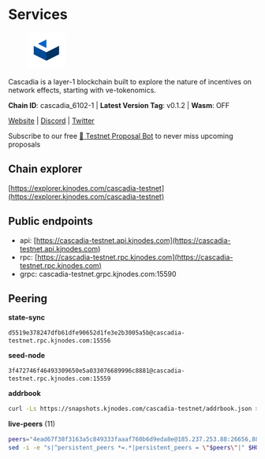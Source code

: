 # Services

<figure><img src="https://raw.githubusercontent.com/kj89/cosmos-images/main/logos/cascadia.png" alt=""><figcaption></figcaption></figure>

Cascadia is a layer-1 blockchain built to explore the  nature of incentives on network effects, starting  with ve-tokenomics.

**Chain ID**: cascadia_6102-1 | **Latest Version Tag**: v0.1.2 | **Wasm**: OFF

[Website](https://www.cascadia.foundation) | [Discord](https://discord.gg/cascadia) | [Twitter](https://twitter.com/CascadiaSystems)



Subscribe to our free [🤖 Testnet Proposal Bot](https://t.me/kjnodes_testnet_proposal_bot) to never miss upcoming proposals


## Chain explorer
[https://explorer.kjnodes.com/cascadia-testnet](https://explorer.kjnodes.com/cascadia-testnet)

## Public endpoints

* api: [https://cascadia-testnet.api.kjnodes.com](https://cascadia-testnet.api.kjnodes.com)
* rpc: [https://cascadia-testnet.rpc.kjnodes.com](https://cascadia-testnet.rpc.kjnodes.com)
* grpc: cascadia-testnet.grpc.kjnodes.com:15590

## Peering

**state-sync**

```text
d5519e378247dfb61dfe90652d1fe3e2b3005a5b@cascadia-testnet.rpc.kjnodes.com:15556
```

**seed-node**

```text
3f472746f46493309650e5a033076689996c8881@cascadia-testnet.rpc.kjnodes.com:15559
```

**addrbook**
```bash
curl -Ls https://snapshots.kjnodes.com/cascadia-testnet/addrbook.json > $HOME/.cascadiad/config/addrbook.json
```

**live-peers** (11)
```bash
peers="4ead67f38f3163a5c849333faaaf760b6d9eda8e@185.237.253.88:26656,881418c296ee6744b7ac5ffa73441aa46ae0171b@155.133.27.235:26656,d5519e378247dfb61dfe90652d1fe3e2b3005a5b@65.109.68.190:15556,c6e3921222655345d8296353994e917f13a1b4a1@65.109.92.79:40656,cc42f2077c770816514e0e4d3076189d743752a2@65.109.163.85:26656,7d1cc3e1d9c5f146528dde80dda9336ec703a1b3@65.109.135.114:18656,1ca21c62b676383e9f4dcc263f29098ed9916995@185.193.67.105:26656,345f933bde192fdbab6493aa814345618d8ad6d9@194.163.150.104:26656,e6e3fbc13c1903ac758ce7c6fa180312b89af2e8@142.132.248.253:25656,5e75648d2e0cee67e5b3908546163f2ef7b16109@5.78.66.127:18656,d3e1ce95ac1e2830296eff1c952b89d6c3d84f7a@217.197.117.53:61256"
sed -i -e "s|^persistent_peers *=.*|persistent_peers = \"$peers\"|" $HOME/.cascadiad/config/config.toml
```
